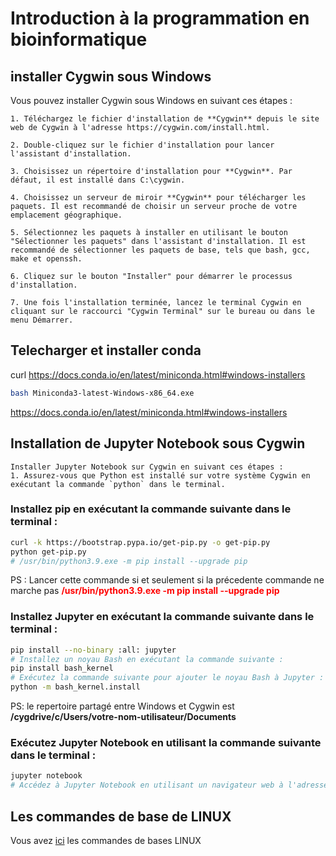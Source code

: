 # Introduction à la programmation en bioinformatique
## installer Cygwin sous Windows

Vous pouvez installer Cygwin sous Windows en suivant ces étapes :

    1. Téléchargez le fichier d'installation de **Cygwin** depuis le site web de Cygwin à l'adresse https://cygwin.com/install.html.

    2. Double-cliquez sur le fichier d'installation pour lancer l'assistant d'installation.

    3. Choisissez un répertoire d'installation pour **Cygwin**. Par défaut, il est installé dans C:\cygwin.

    4. Choisissez un serveur de miroir **Cygwin** pour télécharger les paquets. Il est recommandé de choisir un serveur proche de votre emplacement géographique.

    5. Sélectionnez les paquets à installer en utilisant le bouton "Sélectionner les paquets" dans l'assistant d'installation. Il est recommandé de sélectionner les paquets de base, tels que bash, gcc, make et openssh.

    6. Cliquez sur le bouton "Installer" pour démarrer le processus d'installation.

    7. Une fois l'installation terminée, lancez le terminal Cygwin en cliquant sur le raccourci "Cygwin Terminal" sur le bureau ou dans le menu Démarrer.

## Telecharger et installer conda

curl https://docs.conda.io/en/latest/miniconda.html#windows-installers

```bash
bash Miniconda3-latest-Windows-x86_64.exe
```
https://docs.conda.io/en/latest/miniconda.html#windows-installers

##  Installation de Jupyter Notebook sous Cygwin
    Installer Jupyter Notebook sur Cygwin en suivant ces étapes :
    1. Assurez-vous que Python est installé sur votre système Cygwin en exécutant la commande `python` dans le terminal.
    
### Installez pip en exécutant la commande suivante dans le terminal :
    
```bash 
curl -k https://bootstrap.pypa.io/get-pip.py -o get-pip.py
python get-pip.py
# /usr/bin/python3.9.exe -m pip install --upgrade pip
```
PS : Lancer cette commande si et seulement si la précedente commande ne marche pas
<span style="color:red">**/usr/bin/python3.9.exe -m pip install --upgrade pip**</span>

### Installez Jupyter en exécutant la commande suivante dans le terminal :

```bash
pip install --no-binary :all: jupyter
# Installez un noyau Bash en exécutant la commande suivante :
pip install bash_kernel
# Exécutez la commande suivante pour ajouter le noyau Bash à Jupyter : 
python -m bash_kernel.install
```
PS: le repertoire partagé entre Windows et Cygwin est **/cygdrive/c/Users/votre-nom-utilisateur/Documents**

### Exécutez Jupyter Notebook en utilisant la commande suivante dans le terminal :

```bash
jupyter notebook
# Accédez à Jupyter Notebook en utilisant un navigateur web à l'adresse `http://localhost:8888/`.
```
## Les commandes de base de LINUX

Vous avez [ici](https://github.com/Ezechiel-Tibiri/GNU-LINUX/blob/main/cmd_linux.md)
 les commandes de bases LINUX
